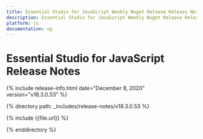 ```yaml
---
title: Essential Studio for JavaScript Weekly Nuget Release Release Notes  
description: Essential Studio for JavaScript Weekly Nuget Release Release Notes  
platform: js
documentation: ug
---
```


# Essential Studio for JavaScript  Release Notes  

{% include release-info.html date="December 8, 2020"  version="v18.3.0.53" %} 


{% directory path: _includes/release-notes/v18.3.0.53 %}

{% include {{file.url}} %}

{% enddirectory %}